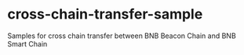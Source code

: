 # cross-chain-transfer-sample
Samples for cross chain transfer between BNB Beacon Chain and BNB Smart Chain